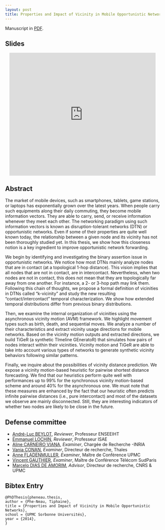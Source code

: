 ```yaml
---
layout: post
title: Properties and Impact of Vicinity in Mobile Opportunistic Networks <br> T. Phe-Neau @ UPMC Sorbonne Université
---
```


Manuscript in [PDF](http://tel.archives-ouvertes.fr/docs/00/95/78/64/PDF/these_archivage_2865518.pdf).

## Slides

<center><iframe src="http://www.slideshare.net/slideshow/embed_code/35515558" width="476" height="400" frameborder="0" marginwidth="0" marginheight="0" scrolling="no"></iframe></center>




## Abstract

The market of mobile devices, such as smartphones, tablets, game stations, or laptops has exponentially grown over the latest years. When people carry such equipments along their daily commuting, they become mobile information vectors. They are able to carry, send, or receive information whenever they meet each other. The networking paradigm using such information vectors is known as disruption-tolerant networks (DTN) or opportunistic networks. Even if some of their properties are quite well known today, the relationship between a given node and its vicinity has not been thoroughly studied yet. In this thesis, we show how this closeness notion is a key ingredient to improve opportunistic network forwarding.

We begin by identifying and investigating the binary assertion issue in opportunistic networks. We notice how most DTNs mainly analyze nodes that are in contact (at a topological 1-hop distance). This vision implies that all nodes that are not in contact, are in intercontact. Nevertheless, when two nodes are not in contact, this does not mean that they are topologically far away from one another. For instance, a 2- or 3-hop path may link them. Following this chain of thoughts, we propose a formal definition of vicinities in DTNs called “k-vicinity” and study the new resulting “contact/intercontact” temporal characterization. We show how extended temporal distributions differ from previous binary distributions.

Then, we examine the internal organization of vicinities using the asynchronous vicinity motion (AVM) framework. We highlight movement types such as birth, death, and sequential moves. We analyze a number of their characteristics and extract vicinity usage directions for mobile networks. Based on the vicinity motion outputs and extracted directions, we build TiGeR (a synthetic TImeline GEneratoR) that simulates how pairs of nodes interact within their vicinities. Vicinity motion and TiGeR are able to take into account various types of networks to generate synthetic vicinity behaviors following similar patterns.

Finally, we inquire about the possibilities of vicinity distance prediction. We expose a vicinity motion-based heuristic for pairwise shortest distance forecasting. We find that our heuristics perform quite well with performances up to 99% for the synchronous vicinity motion-based scheme and around 40% for the asynchronous one. We must note that these measures are enhanced by the fact that our heuristic often predicts infinite pairwise distances (i.e., pure intercontact) and most of the datasets we observe are mainly disconnected. Still, they are interesting indicators of whether two nodes are likely to be close in the future.


## Defense committee
- [André-Luc BEYLOT](http://irt.enseeiht.fr/beylot/), _Reviewer_, Professeur ENSEEIHT
- [Emmanuel LOCHIN](https://personnel.isae-supaero.fr/emmanuel-lochin/), _Reviewer_, Professeur ISAE
- [Aline CARNEIRO VIANA](https://sites.google.com/site/alinecviana/), _Examiner_, Chargée de Recherche -INRIA
- [Vania CONAN](https://fr.linkedin.com/in/vaniaconan), _Examiner_, Directeur de recherche, Thales
- [Anne FLADENMULLER](https://www-npa.lip6.fr/~fladenmu/), _Examiner_, Maître de Conférence UPMC
- [Vincent GAUTHIER](https://complex.luxbulb.org/), _Examiner_, Maître de Conférence Télécom SudParis
- [Marcelo DIAS DE AMORIM](https://www-npa.lip6.fr/~amorim/), _Advisor_, Directeur de recherche, CNRS & UPMC

## Bibtex Entry

	@PhDThesis{pheneau.thesis,
	author = {Phe-Neau, Tiphaine},
	title = {Properties and Impact of Vicinity in Mobile Opportunistic Networks},
	school = {UPMC Sorbonne Universités},
	year = {2014},
	}


